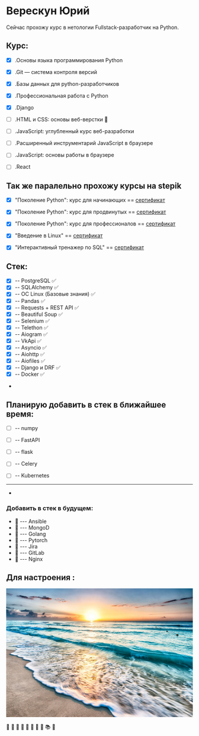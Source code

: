 # Верескун Юрий 

Cейчас прохожу курс в нетологии Fullstack-разработчик на Python. 

## Курс: 

- [x] .Основы языка программирования Python
- [x] .Git — система контроля версий
- [x] .Базы данных для python-разработчиков 
- [x] .Профессиональная работа с Python 
- [x] .Django 
- [ ] .HTML и CSS: основы веб-верстки 📖
- [ ] .JavaScript: углубленный курс веб-разработки
- [ ] .Расширенный инструментарий JavaScript в браузере
- [ ] .JavaScript: основы работы в браузере
- [ ] .React


## Так же паралельно прохожу курсы на stepik

- [x] "Поколение Python": курс для начинающих     == [сертификат](https://stepik.org/cert/1604072)
- [x] "Поколение Python": курс для продвинутых    == [сертификат](https://stepik.org/cert/1685626)
- [x] "Поколение Python": курс для профессионалов == [сертификат](https://stepik.org/cert/1915627)
- [x] "Введение в Linux"                          == [сертификат](https://stepik.org/cert/1705719)
- [x] "Интерактивный тренажер по SQL"             == [сертификат](https://stepik.org/cert/1752880)



## Стек:
- [x] -- PostgreSQL  ✅
- [x] -- SQLAlchemy   ✅
- [x] --  ОС Linux (Базовые знания)   ✅
- [x] --  Pandas  ✅
- [x] --  Requests + REST API  ✅
- [x] --  Beautiful Soup  ✅
- [x] --  Selenium  ✅
- [x] --  Telethon  ✅
- [x] --  Aiogram  ✅
- [x] --  VkApi  ✅
- [x] --  Asyncio    ✅
- [x] --  Aiohttp    ✅
- [x] --  Aiofiles    ✅
- [x] --  Django и DRF ✅
- [x] --  Docker   ✅
- 
## Планирую добавить в стек в ближайшее время:

- [ ] --  numpy
- [ ] --  FastAPI 
- [ ] --  flask
- [ ] --  Celery
- [ ] --  Kubernetes


-------------------------------------
-
### Добавить в стек в будущем:

- 📒  --- Ansible
- 📒  --- MongoD 
- 📒 --- Golang 
- 📒 --- Pytorch 
- 📒  --- Jira 
- 📒  --- GitLab  
- 📒  --- Nginx  


## Для настроения :

![море](/sea.webp)


🐍 📓 📕 📗 📘 📙 📔 📒 📚 📖
